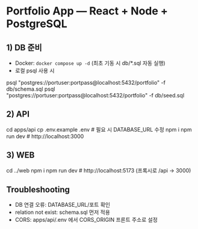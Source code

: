 # Portfolio App — React + Node + PostgreSQL


## 1) DB 준비
- Docker: `docker compose up -d` (최초 기동 시 db/*.sql 자동 실행)
- 로컬 psql 사용 시

psql "postgres://portuser:portpass@localhost:5432/portfolio" -f db/schema.sql psql "postgres://portuser:portpass@localhost:5432/portfolio" -f db/seed.sql



## 2) API

cd apps/api cp .env.example .env # 필요 시 DATABASE_URL 수정 npm i npm run dev # http://localhost:3000



## 3) WEB

cd ../web npm i npm run dev # http://localhost:5173 (프록시로 /api → 3000)

## Troubleshooting
- DB 연결 오류: DATABASE_URL/포트 확인
- relation not exist: schema.sql 먼저 적용
- CORS: apps/api/.env 에서 CORS_ORIGIN 프론트 주소로 설정